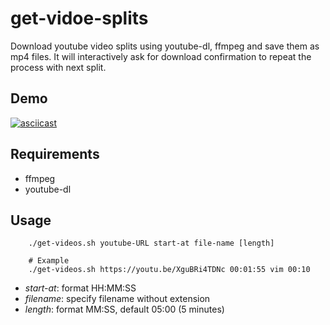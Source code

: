 # get-vidoe-splits

Download youtube video splits using youtube-dl, ffmpeg and save them as mp4
files. It will interactively ask for download confirmation to repeat the process
with next split.

## Demo

[![asciicast](https://asciinema.org/a/Cut3WWisfloAtAms3ksNPX93D.svg)](https://asciinema.org/a/Cut3WWisfloAtAms3ksNPX93D)

## Requirements

- ffmpeg
- youtube-dl

## Usage
```
    ./get-videos.sh youtube-URL start-at file-name [length]

    # Example
    ./get-videos.sh https://youtu.be/XguBRi4TDNc 00:01:55 vim 00:10
```

- *start-at*: format HH:MM:SS
- *filename*: specify filename without extension
- *length*: format MM:SS, default 05:00 (5 minutes)

